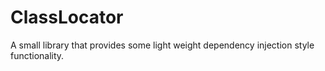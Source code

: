 ClassLocator
============
A small library that provides some light weight dependency injection style functionality.

